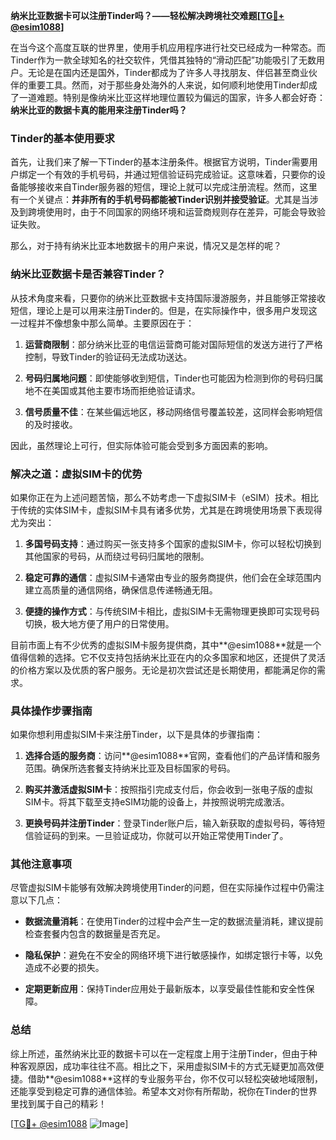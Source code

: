 **纳米比亚数据卡可以注册Tinder吗？——轻松解决跨境社交难题[[TG💪+ @esim1088](https://t.me/s/esim1088)]**

在当今这个高度互联的世界里，使用手机应用程序进行社交已经成为一种常态。而Tinder作为一款全球知名的社交软件，凭借其独特的“滑动匹配”功能吸引了无数用户。无论是在国内还是国外，Tinder都成为了许多人寻找朋友、伴侣甚至商业伙伴的重要工具。然而，对于那些身处海外的人来说，如何顺利地使用Tinder却成了一道难题。特别是像纳米比亚这样地理位置较为偏远的国家，许多人都会好奇：**纳米比亚的数据卡真的能用来注册Tinder吗？**

### **Tinder的基本使用要求**

首先，让我们来了解一下Tinder的基本注册条件。根据官方说明，Tinder需要用户绑定一个有效的手机号码，并通过短信验证码完成验证。这意味着，只要你的设备能够接收来自Tinder服务器的短信，理论上就可以完成注册流程。然而，这里有一个关键点：**并非所有的手机号码都能被Tinder识别并接受验证**。尤其是当涉及到跨境使用时，由于不同国家的网络环境和运营商规则存在差异，可能会导致验证失败。

那么，对于持有纳米比亚本地数据卡的用户来说，情况又是怎样的呢？

### **纳米比亚数据卡是否兼容Tinder？**

从技术角度来看，只要你的纳米比亚数据卡支持国际漫游服务，并且能够正常接收短信，理论上是可以用来注册Tinder的。但是，在实际操作中，很多用户发现这一过程并不像想象中那么简单。主要原因在于：

1. **运营商限制**：部分纳米比亚的电信运营商可能对国际短信的发送方进行了严格控制，导致Tinder的验证码无法成功送达。
   
2. **号码归属地问题**：即使能够收到短信，Tinder也可能因为检测到你的号码归属地不在美国或其他主要市场而拒绝验证请求。

3. **信号质量不佳**：在某些偏远地区，移动网络信号覆盖较差，这同样会影响短信的及时接收。

因此，虽然理论上可行，但实际体验可能会受到多方面因素的影响。

### **解决之道：虚拟SIM卡的优势**

如果你正在为上述问题苦恼，那么不妨考虑一下虚拟SIM卡（eSIM）技术。相比于传统的实体SIM卡，虚拟SIM卡具有诸多优势，尤其是在跨境使用场景下表现得尤为突出：

1. **多国号码支持**：通过购买一张支持多个国家的虚拟SIM卡，你可以轻松切换到其他国家的号码，从而绕过号码归属地的限制。
   
2. **稳定可靠的通信**：虚拟SIM卡通常由专业的服务商提供，他们会在全球范围内建立高质量的通信网络，确保信息传递畅通无阻。

3. **便捷的操作方式**：与传统SIM卡相比，虚拟SIM卡无需物理更换即可实现号码切换，极大地方便了用户的日常使用。

目前市面上有不少优秀的虚拟SIM卡服务提供商，其中**@esim1088**就是一个值得信赖的选择。它不仅支持包括纳米比亚在内的众多国家和地区，还提供了灵活的价格方案以及优质的客户服务。无论是初次尝试还是长期使用，都能满足你的需求。

### **具体操作步骤指南**

如果你想利用虚拟SIM卡来注册Tinder，以下是具体的步骤指南：

1. **选择合适的服务商**：访问**@esim1088**官网，查看他们的产品详情和服务范围。确保所选套餐支持纳米比亚及目标国家的号码。

2. **购买并激活虚拟SIM卡**：按照指引完成支付后，你会收到一张电子版的虚拟SIM卡。将其下载至支持eSIM功能的设备上，并按照说明完成激活。

3. **更换号码并注册Tinder**：登录Tinder账户后，输入新获取的虚拟号码，等待短信验证码的到来。一旦验证成功，你就可以开始正常使用Tinder了。

### **其他注意事项**

尽管虚拟SIM卡能够有效解决跨境使用Tinder的问题，但在实际操作过程中仍需注意以下几点：

- **数据流量消耗**：在使用Tinder的过程中会产生一定的数据流量消耗，建议提前检查套餐内包含的数据量是否充足。
  
- **隐私保护**：避免在不安全的网络环境下进行敏感操作，如绑定银行卡等，以免造成不必要的损失。

- **定期更新应用**：保持Tinder应用处于最新版本，以享受最佳性能和安全性保障。

### **总结**

综上所述，虽然纳米比亚的数据卡可以在一定程度上用于注册Tinder，但由于种种客观原因，成功率往往不高。相比之下，采用虚拟SIM卡的方式无疑更加高效便捷。借助**@esim1088**这样的专业服务平台，你不仅可以轻松突破地域限制，还能享受到稳定可靠的通信体验。希望本文对你有所帮助，祝你在Tinder的世界里找到属于自己的精彩！

[[TG💪+ @esim1088](https://t.me/s/esim1088) ![Image](https://i.postimg.cc/4NQfJmqS/Snipaste-2025-05-13-00-14-12.png)]